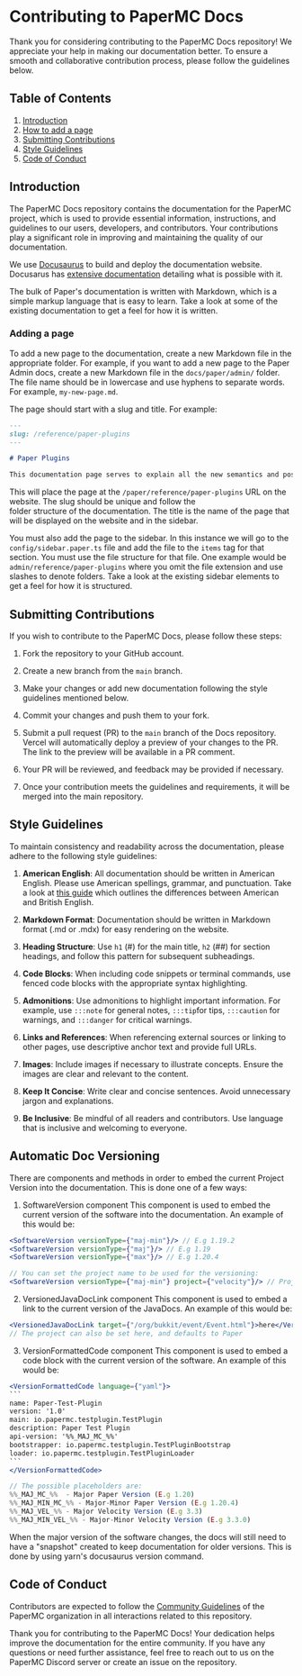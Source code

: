 # Contributing to PaperMC Docs

Thank you for considering contributing to the PaperMC Docs repository! We appreciate your help in making our documentation better. 
To ensure a smooth and collaborative contribution process, please follow the guidelines below.

## Table of Contents
1. [Introduction](#introduction)
2. [How to add a page](#adding-a-page)
3. [Submitting Contributions](#submitting-contributions)
4. [Style Guidelines](#style-guidelines)
5. [Code of Conduct](#code-of-conduct)

## Introduction

The PaperMC Docs repository contains the documentation for the PaperMC project, which is used to provide essential 
information, instructions, and guidelines to our users, developers, and contributors. Your contributions play a 
significant role in improving and maintaining the quality of our documentation.

We use [Docusaurus](https://docusaurus.io/) to build and deploy the documentation website.
Docusarus has [extensive documentation](https://docusaurus.io/docs/category/guides) detailing what is possible with it.

The bulk of Paper's documentation is written with Markdown, which is a simple markup language that is easy to learn. 
Take a look at some of the existing documentation to get a feel for how it is written.

### Adding a page

To add a new page to the documentation, create a new Markdown file in the appropriate folder. For example, if you want to add
a new page to the Paper Admin docs, create a new Markdown file in the `docs/paper/admin/` folder. The file name should be in 
lowercase and use hyphens to separate words. For example, `my-new-page.md`.

The page should start with a slug and title. For example:

```markdown
---
slug: /reference/paper-plugins
---

# Paper Plugins

This documentation page serves to explain all the new semantics and possible confusions that Paper plugins may introduce.
```

This will place the page at the `/paper/reference/paper-plugins` URL on the website. The slug should be unique and follow the   
folder structure of the documentation. The title is the name of the page that will be displayed on the website and in the sidebar.

You must also add the page to the sidebar. In this instance we will go to the `config/sidebar.paper.ts` file and
add the file to the `items` tag for that section. You must use the file structure for that file. One example would be
`admin/reference/paper-plugins` where you omit the file extension and use slashes to denote folders. Take a look at the 
existing sidebar elements to get a feel for how it is structured.

## Submitting Contributions

If you wish to contribute to the PaperMC Docs, please follow these steps:

1. Fork the repository to your GitHub account.

2. Create a new branch from the `main` branch.

3. Make your changes or add new documentation following the style guidelines mentioned below.

4. Commit your changes and push them to your fork.

5. Submit a pull request (PR) to the `main` branch of the Docs repository.
   Vercel will automatically deploy a preview of your changes to the PR. The link to the preview will be available in a PR comment.

6. Your PR will be reviewed, and feedback may be provided if necessary.

7. Once your contribution meets the guidelines and requirements, it will be merged into the main repository.

## Style Guidelines

To maintain consistency and readability across the documentation, please adhere to the following style guidelines:

1. **American English**: All documentation should be written in American English. Please use American spellings, grammar, and punctuation.
   Take a look at [this guide](https://www.oxfordinternationalenglish.com/differences-in-british-and-american-spelling/) which outlines 
   the differences between American and British English.

2. **Markdown Format**: Documentation should be written in Markdown format (.md or .mdx) for easy rendering on the website.

3. **Heading Structure**: Use `h1` (#) for the main title, `h2` (##) for section headings, and follow this pattern for subsequent subheadings.

4. **Code Blocks**: When including code snippets or terminal commands, use fenced code blocks with the appropriate syntax highlighting.

5. **Admonitions**: Use admonitions to highlight important information. For example, use `:::note` for general notes, `:::tip`for tips,
   `:::caution` for warnings, and `:::danger` for critical warnings.

6. **Links and References**: When referencing external sources or linking to other pages, use descriptive anchor text and provide full URLs.

7. **Images**: Include images if necessary to illustrate concepts. Ensure the images are clear and relevant to the content.

8. **Keep It Concise**: Write clear and concise sentences. Avoid unnecessary jargon and explanations.

9. **Be Inclusive**: Be mindful of all readers and contributors. Use language that is inclusive and welcoming to everyone.

## Automatic Doc Versioning

There are components and methods in order to embed the current Project Version into the documentation. This is done one
of a few ways:

1) SoftwareVersion component
   This component is used to embed the current version of the software into the documentation. An example of this would be:
 ```jsx
<SoftwareVersion versionType={"maj-min"}/> // E.g 1.19.2
<SoftwareVersion versionType={"maj"}/> // E.g 1.19
<SoftwareVersion versionType={"max"}/> // E.g 1.20.4

// You can set the project name to be used for the versioning:
<SoftwareVersion versionType={"maj-min"} project={"velocity"}/> // Project defaults to Paper
 ```
2) VersionedJavaDocLink component
    This component is used to embed a link to the current version of the JavaDocs. An example of this would be:
  ```jsx
<VersionedJavaDocLink target={"/org/bukkit/event/Event.html"}>here</VersionedJavaDocLink>
// The project can also be set here, and defaults to Paper
  ```
3) VersionFormattedCode component
    This component is used to embed a code block with the current version of the software. An example of this would be:
```jsx
<VersionFormattedCode language={"yaml"}>
```⠀
name: Paper-Test-Plugin
version: '1.0'
main: io.papermc.testplugin.TestPlugin
description: Paper Test Plugin
api-version: '%%_MAJ_MC_%%'
bootstrapper: io.papermc.testplugin.TestPluginBootstrap
loader: io.papermc.testplugin.TestPluginLoader
```⠀
</VersionFormattedCode>

// The possible placeholders are:
%%_MAJ_MC_%%  - Major Paper Version (E.g 1.20)
%%_MAJ_MIN_MC_%% - Major-Minor Paper Version (E.g 1.20.4)
%%_MAJ_VEL_%% - Major Velocity Version (E.g 3.3)
%%_MAJ_MIN_VEL_%% - Major-Minor Velocity Version (E.g 3.3.0)
```

When the major version of the software changes, the docs will still need to have a "snapshot" created to keep documentation
for older versions. This is done by using yarn's docusaurus version command.

## Code of Conduct

Contributors are expected to follow the [Community Guidelines](https://papermc.io/community/guidelines) of the PaperMC organization in all 
interactions related to this repository.

Thank you for contributing to the PaperMC Docs! Your dedication helps improve the documentation for the entire 
community. If you have any questions or need further assistance, feel free to reach out to us on the PaperMC Discord server
or create an issue on the repository.
